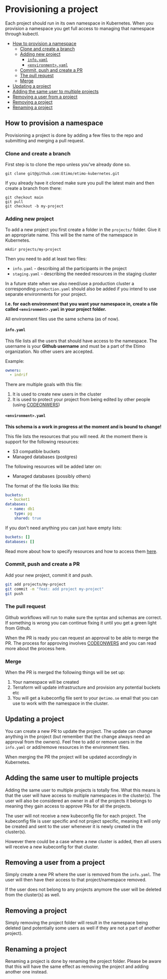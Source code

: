 # Provisioning a project

Each project should run in its own namespace in Kubernetes. When you provision a namespace you get full access to managing that namespace through kubectl.

<!-- vscode-markdown-toc -->

- [How to provision a namespace](#how-to-provision-a-namespace)
  - [Clone and create a branch](#clone-and-create-a-branch)
  - [Adding new project](#adding-new-project)
    - [`info.yaml`](#`info.yaml`)
    - [`<environment>.yaml`](#`<environment>.yaml`)
  - [Commit, push and create a PR](#commit,-push-and-create-a-pr)
  - [The pull request](#the-pull-request)
  - [Merge](#merge)
- [Updating a project](#updating-a-project)
- [Adding the same user to multiple projects](#adding-the-same-user-to-multiple-projects)
- [Removing a user from a project](#removing-a-user-from-a-project)
- [Removing a project](#removing-a-project)
- [Renaming a project](#renaming-a-project)

<!-- vscode-markdown-toc-config
	numbering=false
	autoSave=true
	/vscode-markdown-toc-config -->
<!-- /vscode-markdown-toc -->

## <a name='how-to-provision-a-namespace'></a>How to provision a namespace

Provisioning a project is done by adding a few files to the repo and submitting and merging a pull request.

### <a name='clone-and-create-a-branch'></a>Clone and create a branch

First step is to clone the repo unless you've already done so.

```
git clone git@github.com:Etimo/etimo-kubernetes.git
```

If you already have it cloned make sure you pull the latest main and then create a branch from there:

```
git checkout main
git pull
git checkout -b my-project
```

### <a name='adding-new-project'></a>Adding new project

To add a new project you first create a folder in the `projects/` folder. Give it an appropriate name. This will be the name of the namespace in Kubernetes.

```
mkdir projects/my-project
```

Then you need to add at least two files:

- `info.yaml` - describing all the participants in the project
- `staging.yaml` - describing the needed resources in the staging cluster

In a future state when we also need/use a production cluster a corresponding `production.yaml` should also be added if you intend to use separate environments for your project.

**I.e. for each environment that you want your namespace in, create a file called `<environment>.yaml` in your project folder.**

All environment files use the same schema (as of now).

#### <a name='`info.yaml`'></a>`info.yaml`

This file lists all the users that should have access to the namespace. The username is your **Github username** and must be a part of the Etimo organization. No other users are accepted.

Example:

```yaml
owners:
  - indrif
```

There are multiple goals with this file:

1. It is used to create new users in the cluster
2. It is used to protect your project from being edited by other people (using [CODEONWERS](https://docs.github.com/en/repositories/managing-your-repositorys-settings-and-features/customizing-your-repository/about-code-owners))

#### <a name='`<environment>.yaml`'></a>`<environment>.yaml`

**This schema is a work in progress at the moment and is bound to change!**

This file lists the resources that you will need. At the moment there is support for the following resources:

- S3 compatible buckets
- Managed databases (postgres)

The following resources will be added later on:

- Managed databases (possibly others)

The format of the file looks like this:

```yaml
buckets:
  - bucket1
databases:
  - name: db1
    type: pg
    shared: true
```

If you don't need anything you can just have empty lists:

```yaml
buckets: []
databases: []
```

Read more about how to specify resources and how to access them [here](./Resources.md).

### <a name='commit,-push-and-create-a-pr'></a>Commit, push and create a PR

Add your new project, commit it and push.

```bash
git add projects/my-project
git commit -m "feat: add project my-project"
git push
```

### <a name='the-pull-request'></a>The pull request

Github workflows will run to make sure the syntax and schemas are correct. If something is wrong you can continue fixing it until you get a green light from Github.

When the PR is ready you can request an approval to be able to merge the PR. The process for approving involves [CODEONWERS](https://docs.github.com/en/repositories/managing-your-repositorys-settings-and-features/customizing-your-repository/about-code-owners) and you can read more about the process here.

### <a name='merge'></a>Merge

When the PR is merged the following things will be set up:

1. Your namespace will be created
2. Terraform will update infrastructure and provision any potential buckets etc
3. You will get a kubeconfig file sent to your `@etimo.se` email that you can use to work with the namespace in the cluster.

## <a name='updating-a-project'></a>Updating a project

You can create a new PR to update the project. The update can change anything in the project (but remember that the change always need an approval from the owners). Feel free to add or remove users in the `info.yaml` or add/remove resources in the environment files.

When merging the PR the project will be updated accordingly in Kubernetes.

## <a name='adding-the-same-user-to-multiple-projects'></a>Adding the same user to multiple projects

Adding the same user to multiple projects is totally fine. What this means is that the user will have access to multiple namespaces in the cluster(s). The user will also be considered an owner in all of the projects it belongs to meaning they gain access to approve PRs for all the projects.

The user will not receive a new kubeconfig file for each project. The kubeconfig file is user specific and not project specific, meaning it will only be created and sent to the user whenever it is newly created in the cluster(s).

However there could be a case where a new cluster is added, then all users will receive a new kubeconfig for that cluster.

## <a name='removing-a-user-from-a-project'></a>Removing a user from a project

Simply create a new PR where the user is removed from the `info.yaml`. The user will then have their access to that project/namespace removed.

If the user does not belong to any projects anymore the user will be deleted from the cluster(s) as well.

## <a name='removing-a-project'></a>Removing a project

Simply removing the project folder will result in the namespace being deleted (and potentially some users as well if they are not a part of another project).

## <a name='renaming-a-project'></a>Renaming a project

Renaming a project is done by renaming the project folder. Please be aware that this will have the same effect as removing the project and adding another one instead.
